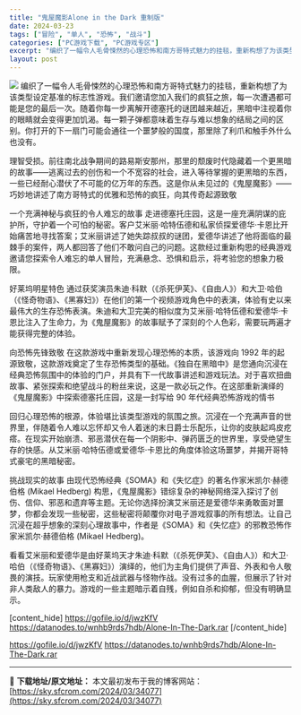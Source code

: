 ```yaml
---
title: "鬼屋魔影Alone in the Dark 重制版"
date: 2024-03-23
tags: ["冒险", "单人", "恐怖", "战斗"]
categories: ["PC游戏下载", "PC游戏专区"]
excerpt: "编织了一幅令人毛骨悚然的心理恐怖和南方哥特式魅力的挂毯，重新构想了为该类型设定基准的标志性游戏。我们邀请您加入我们的疯狂之旅，每一次遭遇都可能是您的最后一次。随着你每一步离解开德塞托的谜团越来越近，黑暗中注视着你的眼睛就会变得更加饥渴。每一颗子弹都意味着生存与难以想象的结局之间的区别。你打开的下一扇&hellip;"
layout: post
---
```


<img class="aligncenter" src="https://sky.sfcrom.com/wp-content/uploads/2024/03/20240329095440-59425.jpeg" />
编织了一幅令人毛骨悚然的心理恐怖和南方哥特式魅力的挂毯，重新构想了为该类型设定基准的标志性游戏。我们邀请您加入我们的疯狂之旅，每一次遭遇都可能是您的最后一次。随着你每一步离解开德塞托的谜团越来越近，黑暗中注视着你的眼睛就会变得更加饥渴。每一颗子弹都意味着生存与难以想象的结局之间的区别。你打开的下一扇门可能会通往一个噩梦般的国度，那里除了利爪和触手外什么也没有。

理智受损。前往南北战争期间的路易斯安那州，那里的颓废时代隐藏着一个更黑暗的故事——逃离过去的创伤和一个不宽容的社会，进入等待掌握的更黑暗的东西，一些已经耐心潜伏了不可能的亿万年的东西。这是你从未见过的《鬼屋魔影》——巧妙地讲述了南方哥特式的优雅和恐怖的疯狂，向其传奇起源致敬

一个充满神秘与疯狂的令人难忘的故事
走进德塞托庄园，这是一座充满阴谋的庇护所，守护着一个可怕的秘密。客户艾米丽·哈特伍德和私家侦探爱德华·卡恩比开始痛苦地寻找答案；艾米丽讲述了她失踪叔叔的谜团，爱德华讲述了他将面临的最棘手的案件，两人都回答了他们不敢问自己的问题。这款经过重新构思的经典游戏邀请您探索令人难忘的单人冒险，充满悬念、恐惧和启示，将考验您的想象力极限。

好莱坞明星特色 通过获奖演员朱迪·科默（《杀死伊芙》、《自由人》）和大卫·哈伯（《怪奇物语》、《黑寡妇》）在他们的第一个视频游戏角色中的表演，体验有史以来最伟大的生存恐怖表演。朱迪和大卫完美的相似度为艾米丽·哈特伍德和爱德华·卡恩比注入了生命力，为《鬼屋魔影》的故事赋予了深刻的个人色彩，需要玩两遍才能获得完整的体验。

向恐怖先锋致敬
在这款游戏中重新发现心理恐怖的本质，该游戏向 1992 年的起源致敬，这款游戏奠定了生存恐怖类型的基础。《独自在黑暗中》是您通向沉浸在经典恐怖氛围中的体验的门户，并具有下一代故事讲述和游戏玩法。对于喜欢扭曲故事、紧张探索和绝望战斗的粉丝来说，这是一款必玩之作。在这部重新演绎的《鬼屋魔影》中探索德塞托庄园，这是一封写给 90 年代经典恐怖游戏的情书

回归心理恐怖的根源，体验堪比该类型游戏的氛围之旅。沉浸在一个充满声音的世界里，伴随着令人难以忘怀却又令人着迷的末日爵士乐配乐，让你的皮肤起鸡皮疙瘩。在现实开始崩溃、邪恶潜伏在每一个阴影中、弹药匮乏的世界里，享受绝望生存的快感。从艾米丽·哈特伍德或爱德华·卡恩比的角度体验这场噩梦，并揭开哥特式豪宅的黑暗秘密。

挑战现实的故事
由现代恐怖经典《SOMA》和《失忆症》的著名作家米凯尔·赫德伯格 (Mikael Hedberg) 构思，《鬼屋魔影》错综复杂的神秘网络深入探讨了创伤、信仰、邪恶和遗弃等主题。无论你选择扮演艾米丽还是爱德华来勇敢面对噩梦，你都会发现一些秘密，这些秘密将颠覆你对电子游戏叙事的所有想法。让自己沉浸在超乎想象的深刻心理故事中，作者是《SOMA》和《失忆症》的邪教恐怖作家米凯尔·赫德伯格 (Mikael Hedberg)。

看看艾米丽和爱德华是由好莱坞天才朱迪·科默（《杀死伊芙》、《自由人》）和大卫·哈伯（《怪奇物语》、《黑寡妇》）演绎的，他们为主角们提供了声音、外表和令人敬畏的演技。玩家使用枪支和近战武器与怪物作战。没有过多的血腥，但展示了针对非人类敌人的暴力。游戏的一些主题暗示着自残，例如自杀和抑郁，但没有明确显示。



[content_hide]
https://gofile.io/d/jwzKfV
https://datanodes.to/wnhb9rds7hdb/Alone-In-The-Dark.rar
[/content_hide]

<!--wechatfans start-->
https://gofile.io/d/jwzKfV
https://datanodes.to/wnhb9rds7hdb/Alone-In-The-Dark.rar
<!--wechatfans end-->

---
📖 **下载地址/原文地址：** 本文最初发布于我的博客网站：[https://sky.sfcrom.com/2024/03/34077](https://sky.sfcrom.com/2024/03/34077)

